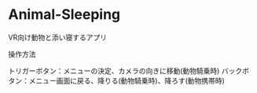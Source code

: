 # Animal-Sleeping
VR向け動物と添い寝するアプリ


操作方法

トリガーボタン：メニューの決定、カメラの向きに移動(動物騎乗時)
バックボタン：メニュー画面に戻る、降りる(動物騎乗時)、降ろす(動物携帯時)

